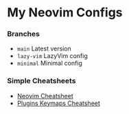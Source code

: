# My Neovim Configs

### Branches
* `main` Latest version
* `lazy-vim` LazyVim config
* `minimal` Minimal config

### Simple Cheatsheets
* [Neovim Cheatsheet](https://github.com/tanrichi/nvim-dotfiles/blob/main/neovim-cheatsheet.md)
* [Plugins Keymaps Cheatsheet](https://github.com/tanrichi/nvim-dotfiles/blob/main/plugin-keymaps-cheatsheet.md)
